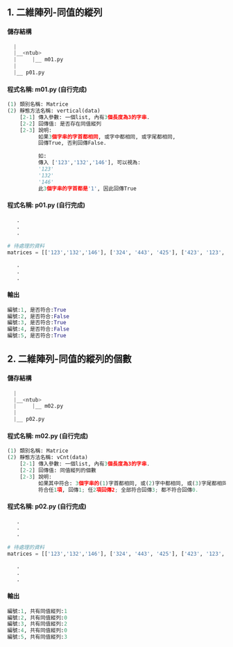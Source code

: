 ## 1. 二維陣列-同值的縱列


#### 儲存結構
``` python
  |
  |__<ntub>
  |     |__ m01.py
  |
  |__ p01.py   
```


#### 程式名稱: m01.py (自行完成)
``` python
(1) 類別名稱: Matrice
(2) 靜態方法名稱: vertical(data)
    [2-1] 傳入參數: 一個list, 內有3個長度為3的字串.
    [2-2] 回傳值: 是否存在同值縱列
    [2-3] 說明: 
          如果3個字串的字首都相同, 或字中都相同, 或字尾都相同, 
          回傳True, 否則回傳False.
          
          如:
          傳入 ['123','132','146'], 可以視為:
          '123'
          '132'
          '146'
          此3個字串的字首都是'1', 因此回傳True
```

#### 程式名稱: p01.py (自行完成)
``` python
   .
   .
   .
   
# 待處理的資料
matrices = [['123','132','146'], ['324', '443', '425'], ['423', '123', '523'], ['321', '412', '231'], ['324', '324', '324']]  

   .
   .
   .   
```

#### 輸出
``` python
編號:1, 是否符合:True
編號:2, 是否符合:False
編號:3, 是否符合:True
編號:4, 是否符合:False
編號:5, 是否符合:True
```



## 2. 二維陣列-同值的縱列的個數


#### 儲存結構
``` python
  |
  |__<ntub>
  |     |__ m02.py
  |
  |__ p02.py   
```


#### 程式名稱: m02.py (自行完成)
``` python
(1) 類別名稱: Matrice
(2) 靜態方法名稱: vCnt(data)
    [2-1] 傳入參數: 一個list, 內有3個長度為3的字串.
    [2-2] 回傳值: 同值縱列的個數
    [2-3] 說明: 
          如果其中符合: 3個字串的(1)字首都相同, 或(2)字中都相同, 或(3)字尾都相同, 
          符合任1項, 回傳1; 任2項回傳2; 全部符合回傳3; 都不符合回傳0.
```

#### 程式名稱: p02.py (自行完成)
``` python
   .
   .
   .
   
# 待處理的資料
matrices = [['123','132','146'], ['324', '443', '425'], ['423', '123', '523'], ['321', '412', '231'], ['324', '324', '324']]  

   .
   .
   .   
```

#### 輸出
``` python
編號:1, 共有同值縱列:1
編號:2, 共有同值縱列:0
編號:3, 共有同值縱列:2
編號:4, 共有同值縱列:0
編號:5, 共有同值縱列:3
```


